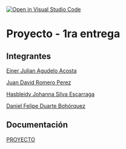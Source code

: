 [![Open in Visual Studio Code](https://classroom.github.com/assets/open-in-vscode-2e0aaae1b6195c2367325f4f02e2d04e9abb55f0b24a779b69b11b9e10269abc.svg)](https://classroom.github.com/online_ide?assignment_repo_id=19086641&assignment_repo_type=AssignmentRepo)
# Proyecto - 1ra entrega

## Integrantes
[Einer Julian Agudelo Acosta](https://github.com/EinerAgudelo2912)

[Juan David Romero Perez](https://github.com/JuanDaRP90)

[Hasbleidy Johanna Silva Escarraga](https://github.com/hassilva)

[Daniel Felipe Duarte Bohórquez](https://github.com/DanielF793)

## Documentación


[PROYECTO](/DIAPOSITIVAS/SISTEMAS%20DIGITALES%20I%20(1).pdf)